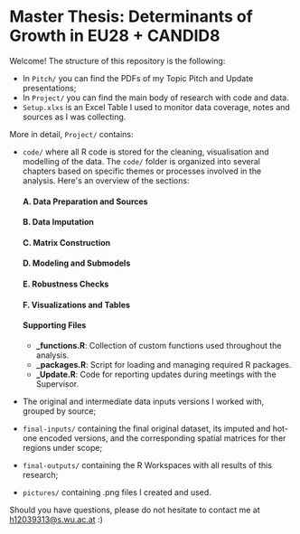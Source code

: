 # Master Thesis: Determinants of Growth in EU28 + CANDID8

Welcome! The structure of this repository is the following:

- In `Pitch/` you can find the PDFs of my Topic Pitch and Update presentations;
- In `Project/` you can find the main body of research with code and data.
- `Setup.xlxs` is an Excel Table I used to monitor data coverage, notes and sources as I was collecting.

More in detail, `Project/` contains:
- `code/` where all R code is stored for the cleaning, visualisation and modelling of the data. The `code/` folder is organized into several chapters based on specific themes or processes involved in the analysis. Here's an overview of the sections:

  #### A. Data Preparation and Sources
  #### B. Data Imputation
  #### C. Matrix Construction
  #### D. Modeling and Submodels
  #### E. Robustness Checks
  #### F. Visualizations and Tables
  #### Supporting Files
  - **\_functions.R**: Collection of custom functions used throughout the analysis.
  - **\_packages.R**: Script for loading and managing required R packages.
  - **\_Update.R**: Code for reporting updates during meetings with the Supervisor.

- The original and intermediate data inputs versions I worked with, grouped by source;
- `final-inputs/` containing the final original dataset, its imputed and hot-one encoded versions, and the corresponding spatial matrices for ther regions under scope;
- `final-outputs/` containing the R Workspaces with all results of this research;
- `pictures/` containing .png files I created and used.

Should you have questions, please do not hesitate to contact me at h12039313@s.wu.ac.at :)
